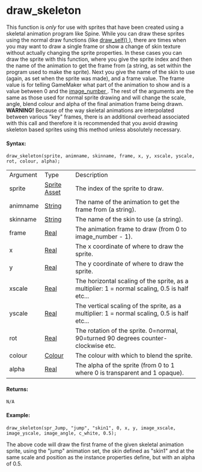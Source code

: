# draw_skeleton

This function is *only* for use with sprites that have been created
using a skeletal animation program like Spine. While you can draw these
sprites using the normal draw functions (like [ draw_self()
](../../../../Drawing/Sprites_And_Tiles/draw_self) ), there are
times when you may want to draw a single frame or show a change of skin
texture without actually changing the sprite properties. In these cases
you can draw the sprite with this function, where you give the sprite
index and then the name of the animation to get the frame from (a
string, as set within the program used to make the sprite). Next you
give the name of the skin to use (again, as set when the sprite was
made), and a frame value. The frame value is for telling GameMaker what
part of the animation to show and is a value between 0 and the [
image_number ](../../Sprite_Instance_Variables/image_number) . The
rest of the arguments are the same as those used for normal sprite
drawing and will change the scale, angle, blend colour and alpha of the
final animation frame being drawn. **WARNING!** Because of the way
skeletal animations are interpolated between various "key" frames, there
is an additional overhead associated with this call and therefore it is
recommended that you avoid drawing skeleton based sprites using this
method unless absolutely necessary.

#### Syntax:

``` gml
draw_skeleton(sprite, animname, skinname, frame, x, y, xscale, yscale, rot, colour, alpha);
```

|          |                                                                                                                 |                                                                                               |
|----------|-----------------------------------------------------------------------------------------------------------------|-----------------------------------------------------------------------------------------------|
| Argument | Type                                                                                                            | Description                                                                                   |
| sprite   |  [Sprite Asset](../../../../../../../The_Asset_Editors/Sprites)                                             | The index of the sprite to draw.                                                              |
| animname |  [String](../../../../../../../GameMaker_Language/GML_Overview/Data_Types)                                  | The name of the animation to get the frame from (a string).                                   |
| skinname |  [String](../../../../../../../GameMaker_Language/GML_Overview/Data_Types)                                  | The name of the skin to use (a string).                                                       |
| frame    |  [Real](../../../../../../../GameMaker_Language/GML_Overview/Data_Types)                                    | The animation frame to draw (from 0 to image_number - 1).                                     |
| x        |  [Real](../../../../../../../GameMaker_Language/GML_Overview/Data_Types)                                    | The x coordinate of where to draw the sprite.                                                 |
| y        |  [Real](../../../../../../../GameMaker_Language/GML_Overview/Data_Types)                                    | The y coordinate of where to draw the sprite.                                                 |
| xscale   |  [Real](../../../../../../../GameMaker_Language/GML_Overview/Data_Types)                                    | The horizontal scaling of the sprite, as a multiplier: 1 = normal scaling, 0.5 is half etc... |
| yscale   |  [Real](../../../../../../../GameMaker_Language/GML_Overview/Data_Types)                                    | The vertical scaling of the sprite, as a multiplier: 1 = normal scaling, 0.5 is half etc...   |
| rot      |  [Real](../../../../../../../GameMaker_Language/GML_Overview/Data_Types)                                    | The rotation of the sprite. 0=normal, 90=turned 90 degrees counter-clockwise etc.             |
| colour   |  [Colour](../../../../../../../GameMaker_Language/GML_Reference/Drawing/Colour_And_Alpha/Colour_And_Alpha)  | The colour with which to blend the sprite.                                                    |
| alpha    |  [Real](../../../../../../../GameMaker_Language/GML_Overview/Data_Types)                                    | The alpha of the sprite (from 0 to 1 where 0 is transparent and 1 opaque).                    |

#### Returns:

``` gml
N/A
```

#### Example:

``` gml
draw_skeleton(spr_Jump, "jump", "skin1", 0, x, y, image_xscale, image_yscale, image_angle, c_white, 0.5);
```

The above code will draw the first frame of the given skeletal animation
sprite, using the "jump" animation set, the skin defined as "skin1" and
at the same scale and position as the instance properties define, but
with an alpha of 0.5.
